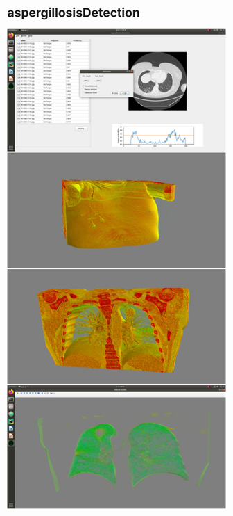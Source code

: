 # aspergillosisDetection
![](docs/screenshot.png)  </br>
![](docs/volume_render_front.png)  </br>
![](docs/volume_render_back.png)  </br>
![](docs/hole.png)  </br>
